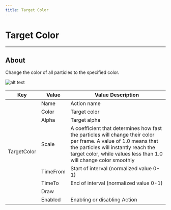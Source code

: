 ```yaml
---
title: Target Color
---
```


# Target Color

___

## About

Change the color of all particles to the specified color.

![alt text](assets/gifs/target-color.gif)

<table><thead>
  <tr>
    <th>Key</th>
    <th>Value</th>
    <th>Value Description</th>
  </tr></thead>
<tbody>
  <tr>
    <td rowspan="8">TargetColor</td>
    <td>Name</td>
    <td>Action name</td>
  </tr>
  <tr>
    <td>Color</td>
    <td>Target color</td>
  </tr>
  <tr>
    <td>Alpha</td>
    <td>Target alpha</td>
  </tr>
  <tr>
    <td>Scale</td>
    <td>A coefficient that determines how fast the particles will change their color per frame. A value of 1.0 means that the particles will instantly reach the target color, while values less than 1.0 will change color smoothly</td>
  </tr>
  <tr>
    <td>TimeFrom</td>
    <td>Start of interval (normalized value 0-1)</td>
  </tr>
  <tr>
    <td>TimeTo</td>
    <td>End of interval (normalized value 0-1)</td>
  </tr>
  <tr>
    <td>Draw</td>
    <td></td>
  </tr>
  <tr>
    <td>Enabled</td>
    <td>Enabling or disabling Action</td>
  </tr>
</tbody>
</table>

